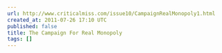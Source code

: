 ```yaml
---
url: http://www.criticalmiss.com/issue10/CampaignRealMonopoly1.html
created_at: 2011-07-26 17:10 UTC
published: false
title: The Campaign For Real Monopoly
tags: []
---
```




